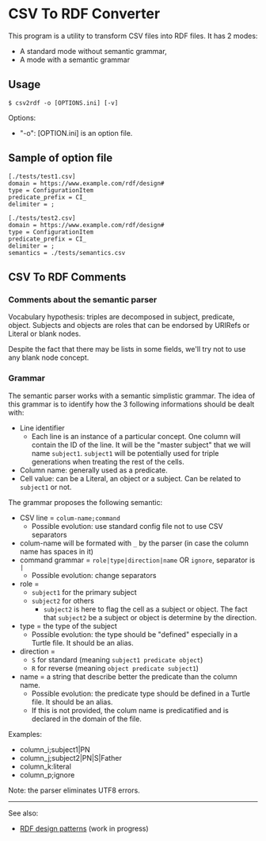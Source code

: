 # CSV To RDF Converter

This program is a utility to transform CSV files into RDF files. It has 2 modes:

  * A standard mode without semantic grammar,
  * A mode with a semantic grammar


## Usage

```
$ csv2rdf -o [OPTIONS.ini] [-v]
```

Options:

  * "-o": [OPTION.ini] is an option file.

## Sample of option file

```
[./tests/test1.csv]
domain = https://www.example.com/rdf/design#
type = ConfigurationItem
predicate_prefix = CI_
delimiter = ;

[./tests/test2.csv]
domain = https://www.example.com/rdf/design#
type = ConfigurationItem
predicate_prefix = CI_
delimiter = ;
semantics = ./tests/semantics.csv
```


## CSV To RDF Comments

### Comments about the semantic parser

Vocabulary hypothesis: triples are decomposed in subject, predicate, object. Subjects and objects are roles that can be endorsed by URIRefs or Literal or blank nodes.

Despite the fact that there may be lists in some fields, we'll try not to use any blank node concept.

### Grammar

The semantic parser works with a semantic simplistic grammar. The idea of this grammar is to identify how the 3 following informations should be dealt with:

  * Line identifier
    * Each line is an instance of a particular concept. One column will contain the ID of the line. It will be the "master subject" that we will name `subject1`. `subject1` will be potentially used for triple generations when treating the rest of the cells.
  * Column name: generally used as a predicate.
  * Cell value: can be a Literal, an object or a subject. Can be related to `subject1` or not.

The grammar proposes the following semantic:

  * CSV line = `colum-name;command`
    * Possible evolution: use standard config file not to use CSV separators
  * colum-name will be formated with `_` by the parser (in case the column name has spaces in it)
  * command grammar = `role|type|direction|name` OR `ignore`, separator is `|`
    * Possible evolution: change separators
  * role =
    * `subject1` for the primary subject
	* `subject2` for others
	  * `subject2` is here to flag the cell as a subject or object. The fact that `subject2` be a subject or object is determine by the direction.
  * type = the type of the subject
    * Possible evolution: the type should be "defined" especially in a Turtle file. It should be an alias.
  * direction =
    * `S` for standard (meaning `subject1 predicate object`)
	* `R` for reverse (meaning `object predicate subject1`)
  * name = a string that describe better the predicate than the column name.
    * Possible evolution: the predicate type should be defined in a Turtle file. It should be an alias.
	* If this is not provided, the colum name is predicatified and is declared in the domain of the file.

Examples:

  * column_i;subject1|PN
  * column_j;subject2|PN|S|Father
  * column_k:literal
  * column_p;ignore

Note: the parser eliminates UTF8 errors.

----

See also:

  * [RDF design patterns](https://github.com/orey/graphapps/blob/master/rdf-design-patterns.md) (work in progress)
